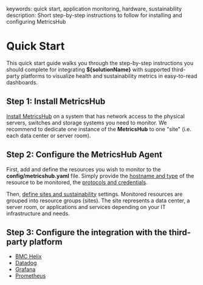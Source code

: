 keywords: quick start, application monitoring, hardware, sustainability
description: Short step-by-step instructions to follow for installing and configuring MetricsHub

# Quick Start

This quick start guide walks you through the step-by-step instructions you should complete for integrating **${solutionName}** with supported third-party platforms to visualize health and sustainability metrics in easy-to-read dashboards.

## Step 1: Install MetricsHub

[Install MetricsHub](./install.html) on a system that has network access to the physical servers, switches and storage systems you need to monitor. We recommend to dedicate one instance of the **MetricsHub** to one "site" (i.e. each data center or server room).

## Step 2: Configure the MetricsHub Agent

First, add and define the resources you wish to monitor to the **config/metricshub.yaml** file. Simply provide the [hostname and type](./configuration/configure-agent.html#Monitored_resources) of the resource to be monitored, the [protocols and credentials](./configuration/configure-agent.html#Protocols_and_credentials).

Then, [define sites and sustainability](./configuration/configure-agent.html#Configure_the_sustainability_settings) settings. Monitored resources are grouped into resource groups (sites). The site represents a data center, a server room, or applications and services depending on your IT infrastructure and needs.

## Step 3: Configure the integration with the third-party platform

* [BMC Helix](change_me)
* [Datadog](change_me)
* [Grafana](change_me)
* [Prometheus](change_me)